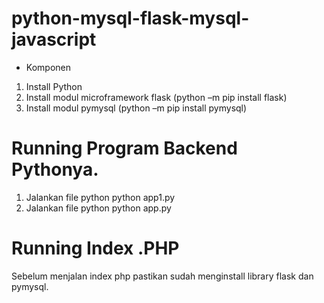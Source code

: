 # python-mysql-flask-mysql-javascript

+ Komponen

1. Install Python
2. Install modul microframework flask (python –m pip install flask)
3. Install modul pymysql (python –m pip install pymysql)

# Running Program Backend Pythonya.
1. Jalankan file python python app1.py 
2. Jalankan file python python app.py 

# Running Index .PHP
Sebelum menjalan index php pastikan sudah menginstall library flask dan pymysql.


